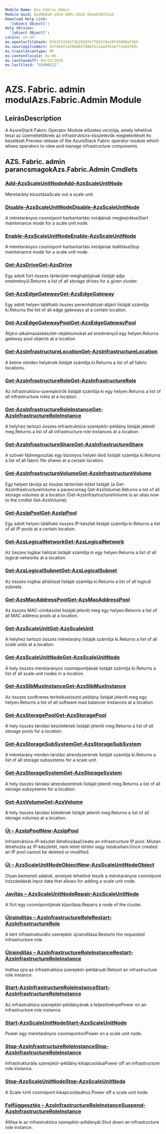 ```yaml
---
Module Name: Azs.Fabric.Admin
Module Guid: 6ad9b0a0-a9c0-490c-83d3-02eeb307d1ad
Download Help Link:
  '[object Object]': 
Help Version:
  '[object Object]': 
Locale: en-US
ms.openlocfilehash: 0f6177d2b573b29207e77853f9e19f43990a7365
ms.sourcegitcommit: 43f4bdf2a59dd82fd881512aa9761bf72eb5703c
ms.translationtype: MT
ms.contentlocale: hu-HU
ms.lasthandoff: 04/23/2019
ms.locfileid: "93490112"
---
```

# <span data-ttu-id="35175-101">AZS. Fabric. admin modul</span><span class="sxs-lookup"><span data-stu-id="35175-101">Azs.Fabric.Admin Module</span></span>
## <span data-ttu-id="35175-102">Leírás</span><span class="sxs-lookup"><span data-stu-id="35175-102">Description</span></span>
<span data-ttu-id="35175-103">A AzureStack Fabric Operator Module előzetes verziója, amely lehetővé teszi az üzemeltetőknek az infrastruktúra-összetevők megtekintését és kezelését.</span><span class="sxs-lookup"><span data-stu-id="35175-103">Preview release of the AzureStack Fabric operator module which allows operators to view and manage infrastructure components.</span></span>

## <span data-ttu-id="35175-104">AZS. Fabric. admin parancsmagok</span><span class="sxs-lookup"><span data-stu-id="35175-104">Azs.Fabric.Admin Cmdlets</span></span>
### [<span data-ttu-id="35175-105">Add-AzsScaleUnitNode</span><span class="sxs-lookup"><span data-stu-id="35175-105">Add-AzsScaleUnitNode</span></span>](Add-AzsScaleUnitNode.md)
<span data-ttu-id="35175-106">Méretarány kiosztása</span><span class="sxs-lookup"><span data-stu-id="35175-106">Scale out a scale unit.</span></span>

### [<span data-ttu-id="35175-107">Disable-AzsScaleUnitNode</span><span class="sxs-lookup"><span data-stu-id="35175-107">Disable-AzsScaleUnitNode</span></span>](Disable-AzsScaleUnitNode.md)
<span data-ttu-id="35175-108">A méretarányos csomópont karbantartási módjának megkezdése</span><span class="sxs-lookup"><span data-stu-id="35175-108">Start maintenance mode for a scale unit node.</span></span>

### [<span data-ttu-id="35175-109">Enable-AzsScaleUnitNode</span><span class="sxs-lookup"><span data-stu-id="35175-109">Enable-AzsScaleUnitNode</span></span>](Enable-AzsScaleUnitNode.md)
<span data-ttu-id="35175-110">A méretarányos csomópont karbantartási módjának leállítása</span><span class="sxs-lookup"><span data-stu-id="35175-110">Stop maintenance mode for a scale unit node.</span></span>

### [<span data-ttu-id="35175-111">Get-AzsDrive</span><span class="sxs-lookup"><span data-stu-id="35175-111">Get-AzsDrive</span></span>](Get-AzsDrive.md)
<span data-ttu-id="35175-112">Egy adott fürt összes tárterület-meghajtójának listáját adja eredményül.</span><span class="sxs-lookup"><span data-stu-id="35175-112">Returns a list of all storage drives for a given cluster.</span></span>

### [<span data-ttu-id="35175-113">Get-AzsEdgeGateway</span><span class="sxs-lookup"><span data-stu-id="35175-113">Get-AzsEdgeGateway</span></span>](Get-AzsEdgeGateway.md)
<span data-ttu-id="35175-114">Egy adott helyen található összes peremhálózat-átjáró listáját számítja ki.</span><span class="sxs-lookup"><span data-stu-id="35175-114">Returns the list of all edge gateways at a certain location.</span></span>

### [<span data-ttu-id="35175-115">Get-AzsEdgeGatewayPool</span><span class="sxs-lookup"><span data-stu-id="35175-115">Get-AzsEdgeGatewayPool</span></span>](Get-AzsEdgeGatewayPool.md)
<span data-ttu-id="35175-116">Átjáró-alkalmazáskészlet-objektumokat ad eredményül egy helyen.</span><span class="sxs-lookup"><span data-stu-id="35175-116">Returns gateway pool objects at a location.</span></span>

### [<span data-ttu-id="35175-117">Get-AzsInfrastructureLocation</span><span class="sxs-lookup"><span data-stu-id="35175-117">Get-AzsInfrastructureLocation</span></span>](Get-AzsInfrastructureLocation.md)
<span data-ttu-id="35175-118">A kelme minden helyének listáját számítja ki.</span><span class="sxs-lookup"><span data-stu-id="35175-118">Returns a list of all fabric locations.</span></span>

### [<span data-ttu-id="35175-119">Get-AzsInfrastructureRole</span><span class="sxs-lookup"><span data-stu-id="35175-119">Get-AzsInfrastructureRole</span></span>](Get-AzsInfrastructureRole.md)
<span data-ttu-id="35175-120">Az infrastruktúra-szerepkörök listáját számítja ki egy helyen.</span><span class="sxs-lookup"><span data-stu-id="35175-120">Returns a list of all infrastructure roles at a location.</span></span>

### [<span data-ttu-id="35175-121">Get-AzsInfrastructureRoleInstance</span><span class="sxs-lookup"><span data-stu-id="35175-121">Get-AzsInfrastructureRoleInstance</span></span>](Get-AzsInfrastructureRoleInstance.md)
<span data-ttu-id="35175-122">A helyhez tartozó összes infrastruktúra-szerepkör-példány listáját jeleníti meg.</span><span class="sxs-lookup"><span data-stu-id="35175-122">Returns a list of all infrastructure role instances at a location.</span></span>

### [<span data-ttu-id="35175-123">Get-AzsInfrastructureShare</span><span class="sxs-lookup"><span data-stu-id="35175-123">Get-AzsInfrastructureShare</span></span>](Get-AzsInfrastructureShare.md)
<span data-ttu-id="35175-124">A szövet-fájlmegosztás egy bizonyos helyén lévő listáját számítja ki.</span><span class="sxs-lookup"><span data-stu-id="35175-124">Returns a list of all fabric file shares at a certain location.</span></span>

### [<span data-ttu-id="35175-125">Get-AzsInfrastructureVolume</span><span class="sxs-lookup"><span data-stu-id="35175-125">Get-AzsInfrastructureVolume</span></span>](Get-AzsVolume.md)
<span data-ttu-id="35175-126">Egy helyen tárolja az összes tárterület-kötet listáját (a Get-AzsInfrastructureVolume a parancsmag Get-AzsVolume).</span><span class="sxs-lookup"><span data-stu-id="35175-126">Returns a list of all storage volumes at a location (Get-AzsInfrastructureVolume is an alias now to the cmdlet Get-AzsVolume).</span></span>

### [<span data-ttu-id="35175-127">Get-AzsIpPool</span><span class="sxs-lookup"><span data-stu-id="35175-127">Get-AzsIpPool</span></span>](Get-AzsIpPool.md)
<span data-ttu-id="35175-128">Egy adott helyen található összes IP-készlet listáját számítja ki.</span><span class="sxs-lookup"><span data-stu-id="35175-128">Returns a list of all IP pools at a certain location.</span></span>

### [<span data-ttu-id="35175-129">Get-AzsLogicalNetwork</span><span class="sxs-lookup"><span data-stu-id="35175-129">Get-AzsLogicalNetwork</span></span>](Get-AzsLogicalNetwork.md)
<span data-ttu-id="35175-130">Az összes logikai hálózat listáját számítja ki egy helyen.</span><span class="sxs-lookup"><span data-stu-id="35175-130">Returns a list of all logical networks at a location.</span></span>

### [<span data-ttu-id="35175-131">Get-AzsLogicalSubnet</span><span class="sxs-lookup"><span data-stu-id="35175-131">Get-AzsLogicalSubnet</span></span>](Get-AzsLogicalSubnet.md)
<span data-ttu-id="35175-132">Az összes logikai alhálózat listáját számítja ki.</span><span class="sxs-lookup"><span data-stu-id="35175-132">Returns a list of all logical subnets.</span></span>

### [<span data-ttu-id="35175-133">Get-AzsMacAddressPool</span><span class="sxs-lookup"><span data-stu-id="35175-133">Get-AzsMacAddressPool</span></span>](Get-AzsMacAddressPool.md)
<span data-ttu-id="35175-134">Az összes MAC-címkészlet listáját jeleníti meg egy helyen.</span><span class="sxs-lookup"><span data-stu-id="35175-134">Returns a list of all MAC address pools at a location.</span></span>

### [<span data-ttu-id="35175-135">Get-AzsScaleUnit</span><span class="sxs-lookup"><span data-stu-id="35175-135">Get-AzsScaleUnit</span></span>](Get-AzsScaleUnit.md)
<span data-ttu-id="35175-136">A helyhez tartozó összes méretarány listáját számítja ki.</span><span class="sxs-lookup"><span data-stu-id="35175-136">Returns a list of all scale units at a location.</span></span>

### [<span data-ttu-id="35175-137">Get-AzsScaleUnitNode</span><span class="sxs-lookup"><span data-stu-id="35175-137">Get-AzsScaleUnitNode</span></span>](Get-AzsScaleUnitNode.md)
<span data-ttu-id="35175-138">A hely összes méretarányos csomópontjának listáját számítja ki.</span><span class="sxs-lookup"><span data-stu-id="35175-138">Returns a list of all scale unit nodes in a location.</span></span>

### [<span data-ttu-id="35175-139">Get-AzsSlbMuxInstance</span><span class="sxs-lookup"><span data-stu-id="35175-139">Get-AzsSlbMuxInstance</span></span>](Get-AzsSlbMuxInstance.md)
<span data-ttu-id="35175-140">Az összes szoftveres terheléselosztó példány listáját jeleníti meg egy helyen.</span><span class="sxs-lookup"><span data-stu-id="35175-140">Returns a list of all software load balancer instances at a location.</span></span>

### [<span data-ttu-id="35175-141">Get-AzsStoragePool</span><span class="sxs-lookup"><span data-stu-id="35175-141">Get-AzsStoragePool</span></span>](Get-AzsStoragePool.md)
<span data-ttu-id="35175-142">A hely összes tárolási készletének listáját jeleníti meg.</span><span class="sxs-lookup"><span data-stu-id="35175-142">Returns a list of all storage pools for a location.</span></span>

### [<span data-ttu-id="35175-143">Get-AzsStorageSubSystem</span><span class="sxs-lookup"><span data-stu-id="35175-143">Get-AzsStorageSubSystem</span></span>](Get-AzsStorageSubSystem.md)
<span data-ttu-id="35175-144">A méretarány minden tárolási alrendszerének listáját számítja ki.</span><span class="sxs-lookup"><span data-stu-id="35175-144">Returns a list of all storage subsystems for a scale unit.</span></span>

### [<span data-ttu-id="35175-145">Get-AzsStorageSystem</span><span class="sxs-lookup"><span data-stu-id="35175-145">Get-AzsStorageSystem</span></span>](Get-AzsStorageSystem.md)
<span data-ttu-id="35175-146">A hely összes tárolási alrendszerének listáját jeleníti meg.</span><span class="sxs-lookup"><span data-stu-id="35175-146">Returns a list of all storage subsystems for a location.</span></span>

### [<span data-ttu-id="35175-147">Get-AzsVolume</span><span class="sxs-lookup"><span data-stu-id="35175-147">Get-AzsVolume</span></span>](Get-AzsVolume.md)
<span data-ttu-id="35175-148">A hely összes tárolási kötetének listáját jeleníti meg.</span><span class="sxs-lookup"><span data-stu-id="35175-148">Returns a list of all storage volumes at a location.</span></span>

### [<span data-ttu-id="35175-149">Új – AzsIpPool</span><span class="sxs-lookup"><span data-stu-id="35175-149">New-AzsIpPool</span></span>](New-AzsIpPool.md)
<span data-ttu-id="35175-150">Infrastruktúra-IP-készlet létrehozása</span><span class="sxs-lookup"><span data-stu-id="35175-150">Create an infrastructure IP pool.</span></span>
<span data-ttu-id="35175-151">Miután létrehozta az IP-készletet, nem lehet törölni vagy módosítani.</span><span class="sxs-lookup"><span data-stu-id="35175-151">Once created an IP pool cannot be deleted or modified.</span></span>

### [<span data-ttu-id="35175-152">Új – AzsScaleUnitNodeObject</span><span class="sxs-lookup"><span data-stu-id="35175-152">New-AzsScaleUnitNodeObject</span></span>](New-AzsScaleUnitNodeObject.md)
<span data-ttu-id="35175-153">Olyan bemeneti adatok, amelyek lehetővé teszik a méretarányos csomópont hozzáadását.</span><span class="sxs-lookup"><span data-stu-id="35175-153">Input data that allows for adding a scale unit node.</span></span>

### [<span data-ttu-id="35175-154">Javítás – AzsScaleUnitNode</span><span class="sxs-lookup"><span data-stu-id="35175-154">Repair-AzsScaleUnitNode</span></span>](Repair-AzsScaleUnitNode.md)
<span data-ttu-id="35175-155">A fürt egy csomópontjának kijavítása.</span><span class="sxs-lookup"><span data-stu-id="35175-155">Repairs a node of the cluster.</span></span>

### [<span data-ttu-id="35175-156">Újraindítás – AzsInfrastructureRole</span><span class="sxs-lookup"><span data-stu-id="35175-156">Restart-AzsInfrastructureRole</span></span>](Restart-AzsInfrastructureRole.md)
<span data-ttu-id="35175-157">A kért infrastrukturális szerepkör újraindítása.</span><span class="sxs-lookup"><span data-stu-id="35175-157">Restarts the requested infrastructure role.</span></span>

### [<span data-ttu-id="35175-158">Újraindítás – AzsInfrastructureRoleInstance</span><span class="sxs-lookup"><span data-stu-id="35175-158">Restart-AzsInfrastructureRoleInstance</span></span>](Restart-AzsInfrastructureRoleInstance.md)
<span data-ttu-id="35175-159">Indítsa újra az infrastruktúra szerepkör-példányát.</span><span class="sxs-lookup"><span data-stu-id="35175-159">Reboot an infrastructure role instance.</span></span>

### [<span data-ttu-id="35175-160">Start-AzsInfrastructureRoleInstance</span><span class="sxs-lookup"><span data-stu-id="35175-160">Start-AzsInfrastructureRoleInstance</span></span>](Start-AzsInfrastructureRoleInstance.md)
<span data-ttu-id="35175-161">Az infrastruktúra szerepkör-példányának a teljesítménye</span><span class="sxs-lookup"><span data-stu-id="35175-161">Power on an infrastructure role instance.</span></span>

### [<span data-ttu-id="35175-162">Start-AzsScaleUnitNode</span><span class="sxs-lookup"><span data-stu-id="35175-162">Start-AzsScaleUnitNode</span></span>](Start-AzsScaleUnitNode.md)
<span data-ttu-id="35175-163">Power egy méretarányos csomóponton</span><span class="sxs-lookup"><span data-stu-id="35175-163">Power on a scale unit node.</span></span>

### [<span data-ttu-id="35175-164">Stop-AzsInfrastructureRoleInstance</span><span class="sxs-lookup"><span data-stu-id="35175-164">Stop-AzsInfrastructureRoleInstance</span></span>](Stop-AzsInfrastructureRoleInstance.md)
<span data-ttu-id="35175-165">Infrastrukturális szerepkör-példány kikapcsolása</span><span class="sxs-lookup"><span data-stu-id="35175-165">Power off an infrastructure role instance.</span></span>

### [<span data-ttu-id="35175-166">Stop-AzsScaleUnitNode</span><span class="sxs-lookup"><span data-stu-id="35175-166">Stop-AzsScaleUnitNode</span></span>](Stop-AzsScaleUnitNode.md)
<span data-ttu-id="35175-167">A Scale-Unit csomópont kikapcsolásához.</span><span class="sxs-lookup"><span data-stu-id="35175-167">Power off a scale unit node.</span></span>

### [<span data-ttu-id="35175-168">Felfüggesztés – AzsInfrastructureRoleInstance</span><span class="sxs-lookup"><span data-stu-id="35175-168">Suspend-AzsInfrastructureRoleInstance</span></span>](Suspend-AzsInfrastructureRoleInstance.md)
<span data-ttu-id="35175-169">Állítsa le az infrastruktúra szerepkör-példányát.</span><span class="sxs-lookup"><span data-stu-id="35175-169">Shut down an infrastructure role instance.</span></span>


